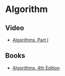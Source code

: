 # Algorithm

## Video

- [Algorithms, Part I](https://www.coursera.org/learn/algorithms-part1)

## Books

- [Algorithms, 4th Edition](https://algs4.cs.princeton.edu/home/)